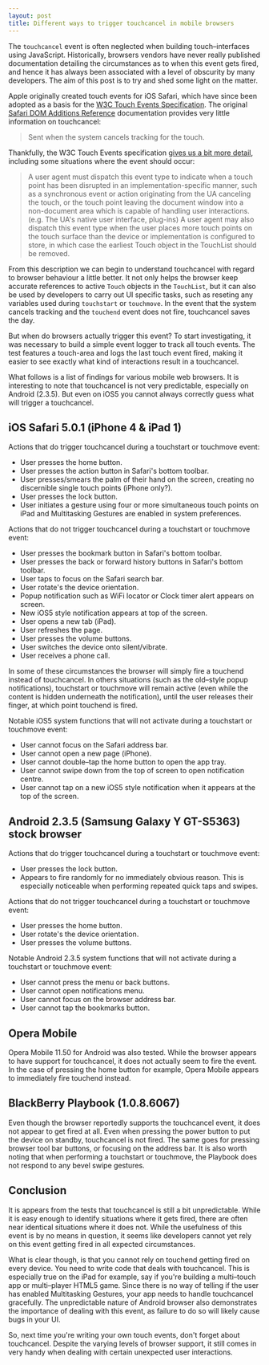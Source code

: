 ```yaml
---
layout: post
title: Different ways to trigger touchcancel in mobile browsers
---
```


The `touchcancel` event is often neglected when building touch–interfaces using JavaScript. Historically, browsers vendors have never really published documentation detailing the circumstances as to when this event gets fired, and hence it has always been associated with a level of obscurity by many developers. The aim of this post is to try and shed some light on the matter.

Apple originally created touch events for iOS Safari, which have since been adopted as a basis for the [W3C Touch Events Specification](http://www.w3.org/TR/2011/WD-touch-events-20110505/). The original [Safari DOM Additions Reference](http://developer.apple.com/library/safari/#documentation/UserExperience/Reference/TouchEventClassReference/TouchEvent/TouchEvent.html%23//apple_ref/doc/uid/TP40009358) documentation provides very little information on touchcancel:

> Sent when the system cancels tracking for the touch.

Thankfully, the W3C Touch Events specification [gives us a bit more detail](http://www.w3.org/TR/2011/WD-touch-events-20110505/#the-touchcancel-event), including some situations where the event should occur:

> A user agent must dispatch this event type to indicate when a touch point has been disrupted in an implementation-specific manner, such as a synchronous event or action originating from the UA canceling the touch, or the touch point leaving the document window into a non-document area which is capable of handling user interactions. (e.g. The UA's native user interface, plug-ins) A user agent may also dispatch this event type when the user places more touch points on the touch surface than the device or implementation is configured to store, in which case the earliest Touch object in the TouchList should be removed.

From this description we can begin to understand touchcancel with regard to browser behaviour a little better. It not only helps the browser keep accurate references to active `Touch` objects in the `TouchList`, but it can also be used by developers to carry out UI specific tasks, such as reseting any variables used during `touchstart` or `touchmove`. In the event that the system cancels tracking and the `touchend` event does not fire, touchcancel saves the day.

But when do browsers actually trigger this event? To start investigating, it was necessary to build a simple event logger to track all touch events. The test features a touch-area and logs the last touch event fired, making it easier to see exactly what kind of interactions result in a touchcancel.

What follows is a list of findings for various mobile web browsers. It is interesting to note that touchcancel is not very predictable, especially on Android (2.3.5). But even on iOS5 you cannot always correctly guess what will trigger a touchcancel.

iOS Safari 5.0.1 (iPhone 4 & iPad 1)
------------------------------------

Actions that do trigger touchcancel during a touchstart or touchmove event:

* User presses the home button.
* User presses the action button in Safari's bottom toolbar.
* User presses/smears the palm of their hand on the screen, creating no discernible single touch points (iPhone only?).
* User presses the lock button.
* User initiates a gesture using four or more simultaneous touch points on iPad and Multitasking Gestures are enabled in system preferences.

Actions that do not trigger touchcancel during a touchstart or touchmove event:

* User presses the bookmark button in Safari's bottom toolbar.
* User presses the back or forward history buttons in Safari's bottom toolbar.
* User taps to focus on the Safari search bar.
* User rotate's the device orientation.
* Popup notification such as WiFi locator or Clock timer alert appears on screen.
* New iOS5 style notification appears at top of the screen.
* User opens a new tab (iPad).
* User refreshes the page.
* User presses the volume buttons.
* User switches the device onto silent/vibrate.
* User receives a phone call.

In some of these circumstances the browser will simply fire a touchend instead of touchcancel. In others situations (such as the old–style popup notifications), touchstart or touchmove will remain active (even while the content is hidden underneath the notification), until the user releases their finger, at which point touchend is fired.

Notable iOS5 system functions that will not activate during a touchstart or touchmove event:

* User cannot focus on the Safari address bar.
* User cannot open a new page (iPhone).
* User cannot double–tap the home button to open the app tray.
* User cannot swipe down from the top of screen to open notification centre.
* User cannot tap on a new iOS5 style notification when it appears at the top of the screen.

Android 2.3.5 (Samsung Galaxy Y GT-S5363) stock browser
-------------------------------------------------------

Actions that do trigger touchcancel during a touchstart or touchmove event:

* User presses the lock button.
* Appears to fire randomly for no immediately obvious reason. This is especially noticeable when performing repeated quick taps and swipes.

Actions that do not trigger touchcancel during a touchstart or touchmove event:

* User presses the home button.
* User rotate's the device orientation.
* User presses the volume buttons.

Notable Android 2.3.5 system functions that will not activate during a touchstart or touchmove event:

* User cannot press the menu or back buttons.
* User cannot open notifications menu.
* User cannot focus on the browser address bar.
* User cannot tap the bookmarks button.

Opera Mobile
------------

Opera Mobile 11.50 for Android was also tested. While the browser appears to have support for touchcancel, it does not actually seem to fire the event. In the case of pressing the home button for example, Opera Mobile appears to immediately fire touchend instead.

BlackBerry Playbook (1.0.8.6067)
--------------------------------

Even though the browser reportedly supports the touchcancel event, it does not appear to get fired at all. Even when pressing the power button to put the device on standby, touchcancel is not fired. The same goes for pressing browser tool bar buttons, or focusing on the address bar. It is also worth noting that when performing a touchstart or touchmove, the Playbook does not respond to any bevel swipe gestures.

Conclusion
----------

It is appears from the tests that touchcancel is still a bit unpredictable. While it is easy enough to identify situations where it gets fired, there are often near identical situations where it does not. While the usefulness of this event is by no means in question, it seems like developers cannot yet rely on this event getting fired in all expected circumstances.

What is clear though, is that you cannot rely on touchend getting fired on every device. You need to write code that deals with touchcancel. This is especially true on the iPad for example, say if you're building a multi–touch app or multi–player HTML5 game. Since there is no way of telling if the user has enabled Multitasking Gestures, your app needs to handle touchcancel gracefully. The unpredictable nature of Android browser also demonstrates the importance of dealing with this event, as failure to do so will likely cause bugs in your UI.

So, next time you're writing your own touch events, don't forget about touchcancel. Despite the varying levels of browser support, it still comes in very handy when dealing with certain unexpected user interactions.